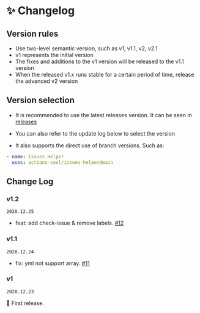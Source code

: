 # ✨ Changelog

## Version rules

- Use two-level semantic version, such as v1, v1.1, v2, v2.1
- v1 represents the initial version
- The fixes and additions to the v1 version will be released to the v1.1 version
- When the released v1.x runs stable for a certain period of time, release the advanced v2 version

## Version selection

- It is recommended to use the latest releases version. It can be seen in [releases](https://github.com/actions-cool/issues-helper/releases)

- You can also refer to the update log below to select the version

- It also supports the direct use of branch versions. Such as:

```yml
- name: Issues Helper
  uses: actions-cool/issues-helper@main
```

## Change Log

### v1.2

`2020.12.25`

- feat: add check-issue & remove labels. [#12](https://github.com/actions-cool/issues-helper/pull/12)

### v1.1

`2020.12.24`

- fix: yml not support array. [#11](https://github.com/actions-cool/issues-helper/pull/11)

### v1

`2020.12.23`

🎉 First release.
